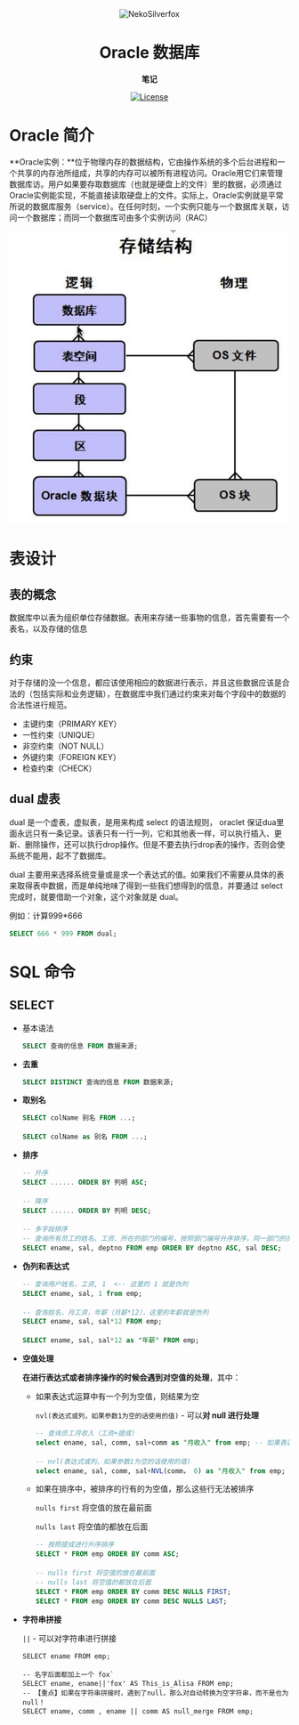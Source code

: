 <p align="center">
 <img width="100px" src="https://raw.githubusercontent.com/NekoSilverFox/NekoSilverfox/403ab045b7d9adeaaf8186c451af7243f5d8f46d/icons/silverfox.svg" align="center" alt="NekoSilverfox" />
 <h1 align="center">Oracle 数据库</h2>
 <p align="center"><b>笔记</b></p>
</p>


<div align=center>


[![License](https://img.shields.io/badge/license-Apache%202.0-brightgreen)](LICENSE)


<div align=left>
<!-- 顶部至此截止 -->

# Oracle 简介

**Oracle实例：**位于物理内存的数据结构，它由操作系统的多个后台进程和一个共享的内存池所组成，共享的内存可以被所有进程访问。Oracle用它们来管理数据库访。用户如果要存取数据库（也就是硬盘上的文件）里的数据，必须通过Oracle实例能实现，不能直接读取硬盘上的文件。实际上，Oracle实例就是平常所说的数据库服务（service）。在任何时刻，一个实例只能与一个数据库关联，访问一个数据库；而同一个数据库可由多个实例访问（RAC）

![image-20220120150137417](doc/pic/README/image-20220120150137417.png)





# 表设计

## 表的概念

数据库中以表为组织单位存储数据。表用来存储一些事物的信息，首先需要有一个表名，以及存储的信息



## 约束

对于存储的没一个信息，都应该使用相应的数据进行表示，并且这些数据应该是合法的（包括实际和业务逻辑），在数据库中我们通过约束来对每个字段中的数据的合法性进行规范。

- 主键约束（PRIMARY KEY）
- 一性约束（UNIQUE）
- 非空约束（NOT NULL）
- 外键约束（FOREIGN KEY）
- 检查约束（CHECK）



## dual 虚表

dual 是一个虚表，虚拟表，是用来构成 select 的语法规则， oraclet 保证dua里面永远只有一条记录。该表只有一行一列，它和其他表一样，可以执行插入、更新、删除操作，还可以执行drop操作。但是不要去执行drop表的操作，否则会使系统不能用，起不了数据库。

dual 主要用来选择系统变量或是求一个表达式的值。如果我们不需要从具体的表来取得表中数据，而是单纯地味了得到一些我们想得到的信息，并要通过 select 完成时，就要借助一个对象，这个对象就是 dual。

例如：计算999*666

```sql
SELECT 666 * 999 FROM dual;
```







# SQL 命令

## SELECT

- 基本语法

    ```sql
    SELECT 查询的信息 FROM 数据来源;
    ```



- **去重**

    ```sql
    SELECT DISTINCT 查询的信息 FROM 数据来源;
    ```




- **取别名**

    ```sql
    SELECT colName 别名 FROM ...;
    
    SELECT colName as 别名 FROM ...;
    ```

    

- **排序**

    ```sql
    -- 升序
    SELECT ...... ORDER BY 列明 ASC;
    
    -- 降序
    SELECT ...... ORDER BY 列明 DESC;
    
    -- 多字段排序
    -- 查询所有员工的姓名、工资、所在的部门的编号，按照部门编号升序排序，同一部门的员工，按照工资降序排序
    SELECT ename, sal, deptno FROM emp ORDER BY deptno ASC, sal DESC;
    ```

    

- **伪列和表达式**

    ```sql
    -- 查询用户姓名，工资, 1  <-- 这里的 1 就是伪列
    SELECT ename, sal, 1 from emp;
    
    -- 查询姓名，月工资，年薪（月薪*12），这里的年薪就是伪列
    SELECT ename, sal, sal*12 FROM emp;
    
    SELECT ename, sal, sal*12 as "年薪" FROM emp;
    ```

    

- **空值处理**

    **在进行表达式或者排序操作的时候会遇到对空值的处理**，其中：

    - 如果表达式运算中有一个列为空值，则结果为空

        `nvl(表达式或列，如果参数1为空的话使用的值)` - 可以**对 null 进行处理**

        ```SQL
        -- 查询员工月收入（工资+提成）
        select ename, sal, comm, sal+comm as "月收入" from emp; -- 如果表达式中有一个为 null，那么运算后的结果为 null
        
        -- nvl(表达式或列，如果参数1为空的话使用的值) 
        select ename, sal, comm, sal+NVL(comm， 0) as "月收入" from emp; -- 如果 comm 为空则使用 0 进行替代
        ```

        

    - 如果在排序中，被排序的行有的为空值，那么这些行无法被排序

        `nulls first` 将空值的放在最前面

        `nulls last` 将空值的都放在后面

        ```SQL
        -- 按照提成进行升序排序
        SELECT * FROM emp ORDER BY comm ASC;
        
        -- nulls first 将空值的放在最前面
        -- nulls last 将空值的都放在后面
        SELECT * FROM emp ORDER BY comm DESC NULLS FIRST;
        SELECT * FROM emp ORDER BY comm DESC NULLS LAST;
        ```

        

- **字符串拼接**

	`||` - 可以对字符串进行拼接
	
	```sqlite
	SELECT ename FROM emp;
	
	-- 名字后面都加上一个 fox` 
	SELECT ename, ename||'fox' AS This_is_Alisa FROM emp;
	-- 【重点】如果在字符串拼接时，遇到了null，那么对自动转换为空字符串，而不是也为 null！
	SELECT ename, comm , ename || comm AS null_merge FROM emp;
	```











​	
